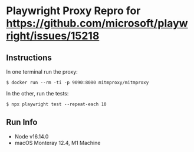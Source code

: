 Playwright Proxy Repro for https://github.com/microsoft/playwright/issues/15218
==============================================================

## Instructions

In one terminal run the proxy:

```
$ docker run --rm -ti -p 9090:8080 mitmproxy/mitmproxy
```

In the other, run the tests:

```
$ npx playwright test --repeat-each 10
```

## Run Info

- Node v16.14.0
- macOS Monteray 12.4, M1 Machine
